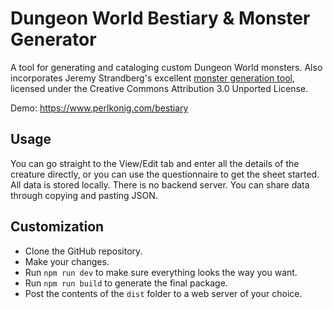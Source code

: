 # Dungeon World Bestiary & Monster Generator

A tool for generating and cataloging custom Dungeon World monsters. Also incorporates Jeremy Strandberg's excellent [monster generation tool](https://spoutinglore.blogspot.com/2018/07/monster-creation-cheatsheet.html), licensed under the Creative Commons Attribution 3.0 Unported License.

Demo: <https://www.perlkonig.com/bestiary>

## Usage

You can go straight to the View/Edit tab and enter all the details of the creature directly, or you can use the questionnaire to get the sheet started. All data is stored locally. There is no backend server. You can share data through copying and pasting JSON.

## Customization

-   Clone the GitHub repository.
-   Make your changes.
-   Run `npm run dev` to make sure everything looks the way you want.
-   Run `npm run build` to generate the final package.
-   Post the contents of the `dist` folder to a web server of your choice.
